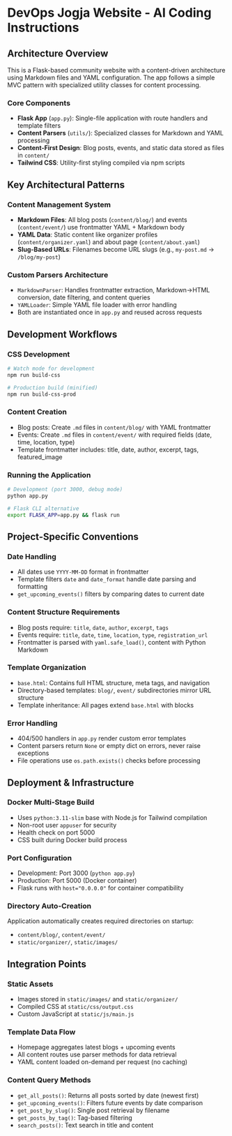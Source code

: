 # DevOps Jogja Website - AI Coding Instructions

## Architecture Overview

This is a Flask-based community website with a content-driven architecture using Markdown files and YAML configuration. The app follows a simple MVC pattern with specialized utility classes for content processing.

### Core Components
- **Flask App** (`app.py`): Single-file application with route handlers and template filters
- **Content Parsers** (`utils/`): Specialized classes for Markdown and YAML processing
- **Content-First Design**: Blog posts, events, and static data stored as files in `content/`
- **Tailwind CSS**: Utility-first styling compiled via npm scripts

## Key Architectural Patterns

### Content Management System
- **Markdown Files**: All blog posts (`content/blog/`) and events (`content/event/`) use frontmatter YAML + Markdown body
- **YAML Data**: Static content like organizer profiles (`content/organizer.yaml`) and about page (`content/about.yaml`)
- **Slug-Based URLs**: Filenames become URL slugs (e.g., `my-post.md` → `/blog/my-post`)

### Custom Parsers Architecture
- `MarkdownParser`: Handles frontmatter extraction, Markdown→HTML conversion, date filtering, and content queries
- `YAMLLoader`: Simple YAML file loader with error handling
- Both are instantiated once in `app.py` and reused across requests

## Development Workflows

### CSS Development
```bash
# Watch mode for development
npm run build-css

# Production build (minified)
npm run build-css-prod
```

### Content Creation
- Blog posts: Create `.md` files in `content/blog/` with YAML frontmatter
- Events: Create `.md` files in `content/event/` with required fields (date, time, location, type)
- Template frontmatter includes: title, date, author, excerpt, tags, featured_image

### Running the Application
```bash
# Development (port 3000, debug mode)
python app.py

# Flask CLI alternative
export FLASK_APP=app.py && flask run
```

## Project-Specific Conventions

### Date Handling
- All dates use `YYYY-MM-DD` format in frontmatter
- Template filters `date` and `date_format` handle date parsing and formatting
- `get_upcoming_events()` filters by comparing dates to current date

### Content Structure Requirements
- Blog posts require: `title`, `date`, `author`, `excerpt`, `tags`
- Events require: `title`, `date`, `time`, `location`, `type`, `registration_url`
- Frontmatter is parsed with `yaml.safe_load()`, content with Python Markdown

### Template Organization
- `base.html`: Contains full HTML structure, meta tags, and navigation
- Directory-based templates: `blog/`, `event/` subdirectories mirror URL structure
- Template inheritance: All pages extend `base.html` with blocks

### Error Handling
- 404/500 handlers in `app.py` render custom error templates
- Content parsers return `None` or empty dict on errors, never raise exceptions
- File operations use `os.path.exists()` checks before processing

## Deployment & Infrastructure

### Docker Multi-Stage Build
- Uses `python:3.11-slim` base with Node.js for Tailwind compilation
- Non-root user `appuser` for security
- Health check on port 5000
- CSS built during Docker build process

### Port Configuration
- Development: Port 3000 (`python app.py`)
- Production: Port 5000 (Docker container)
- Flask runs with `host="0.0.0.0"` for container compatibility

### Directory Auto-Creation
Application automatically creates required directories on startup:
- `content/blog/`, `content/event/`
- `static/organizer/`, `static/images/`

## Integration Points

### Static Assets
- Images stored in `static/images/` and `static/organizer/`
- Compiled CSS at `static/css/output.css`
- Custom JavaScript at `static/js/main.js`

### Template Data Flow
- Homepage aggregates latest blogs + upcoming events
- All content routes use parser methods for data retrieval
- YAML content loaded on-demand per request (no caching)

### Content Query Methods
- `get_all_posts()`: Returns all posts sorted by date (newest first)
- `get_upcoming_events()`: Filters future events by date comparison
- `get_post_by_slug()`: Single post retrieval by filename
- `get_posts_by_tag()`: Tag-based filtering
- `search_posts()`: Text search in title and content
